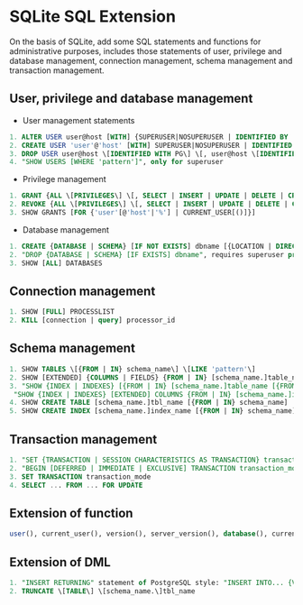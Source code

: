 # SQLite SQL Extension
On the basis of SQLite, add some SQL statements and functions for administrative purposes, includes
those statements of user, privilege and database management, connection management, schema management
and transaction management.

## User, privilege and database management
+ User management statements
```SQL
1. ALTER USER user@host [WITH] {SUPERUSER|NOSUPERUSER | IDENTIFIED BY 'password' | IDENTIFIED WITH PG [{MD5|PASSWORD|TRUST}]}
2. CREATE USER 'user'@'host' [WITH] SUPERUSER|NOSUPERUSER | IDENTIFIED BY 'password' | IDENTIFIED WITH PG {MD5|PASSWORD|TRUST}
3. DROP USER user@host \[IDENTIFIED WITH PG\] \[, user@host \[IDENTIFIED WITH PG\]...\]
4. "SHOW USERS [WHERE 'pattern']", only for superuser
```

+ Privilege management
```SQL
1. GRANT {ALL \[PRIVILEGES\] \[, SELECT | INSERT | UPDATE | DELETE | CREATE | ALTER | DROP | PRAGMA | VACUUM | ATTACH\]} ON [DATABASE | SCHEMA] dbname [, ...] TO {'user'@'host' [, ...]}
2. REVOKE {ALL \[PRIVILEGES\] \[, SELECT | INSERT | UPDATE | DELETE | CREATE | ALTER | DROP | PRAGMA | VACUUM | ATTACH\]} ON \[DATABASE | SCHEMA\] dbname \[, ...\] FROM 'user'@'host' \[, ...\]
3. SHOW GRANTS [FOR {'user'[@'host'|'%'] | CURRENT_USER[()]}]
```

+ Database management
```SQL
1. CREATE {DATABASE | SCHEMA} [IF NOT EXISTS] dbname [{LOCATION | DIRECTORY} 'data-dir']
2. "DROP {DATABASE | SCHEMA} [IF EXISTS] dbname", requires superuser privilege
3. SHOW [ALL] DATABASES
```

## Connection management
```SQL
1. SHOW [FULL] PROCESSLIST
2. KILL [connection | query] processor_id
```

## Schema management
```SQL
1. SHOW TABLES \[{FROM | IN} schema_name\] \[LIKE 'pattern'\]
2. SHOW [EXTENDED] {COLUMNS | FIELDS} {FROM | IN} [schema_name.]table_name [{FROM | IN} schema_name]
3. "SHOW {INDEX | INDEXES} [{FROM | IN} [schema_name.]table_name [{FROM | IN} schema_name]] | [WHERE 'pattern'] ", or
 "SHOW {INDEX | INDEXES} [EXTENDED] COLUMNS {FROM | IN} [schema_name.]index_name [{FROM | IN} schema_name]"
4. SHOW CREATE TABLE [schema_name.]tbl_name [{FROM | IN} schema_name]
5. SHOW CREATE INDEX [schema_name.]index_name [{FROM | IN} schema_name]
```

## Transaction management
```SQL
1. "SET {TRANSACTION | SESSION CHARACTERISTICS AS TRANSACTION} transaction_mode [, ...]", "transaction_mode" includes "read only", "read write"
2. "BEGIN [DEFERRED | IMMEDIATE | EXCLUSIVE] TRANSACTION transaction_mode", and "START TRANSACTION transaction_mode"
3. SET TRANSACTION transaction_mode
4. SELECT ... FROM ... FOR UPDATE
```

## Extension of function
```SQL
user(), current_user(), version(), server_version(), database(), current_database(), start_time(), sysdate(), clock_timestamp(), sleep(N)
```

## Extension of DML
```SQL
1. "INSERT RETURNING" statement of PostgreSQL style: "INSERT INTO... {VALUES()... | SELECT ...} RETURNING ..."
2. TRUNCATE \[TABLE\] \[schema_name.\]tbl_name
```
